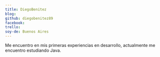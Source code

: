 ```yaml
---
title: DiegoBenitez
blog:
github: diegobenitez89
facebook:
trello: 
soy-de: Buenos Aires
---
```


Me encuentro en mis primeras experiencias en desarrollo, actualmente me encuentro estudiando Java.
